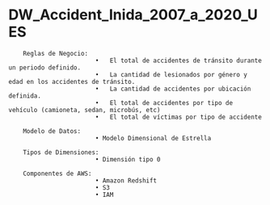 # DW_Accident_Inida_2007_a_2020_UES

		Reglas de Negocio:
							•	El total de accidentes de tránsito durante un periodo definido.  
							•	La cantidad de lesionados por género y edad en los accidentes de tránsito.  
							•	La cantidad de accidentes por ubicación definida.  
							•	El total de accidentes por tipo de vehículo (camioneta, sedan, microbús, etc)  
							•	El total de víctimas por tipo de accidente 
		
		Modelo de Datos: 
							• Modelo Dimensional de Estrella
		
		Tipos de Dimensiones:
							• Dimensión tipo 0
				
		Componentes de AWS:
							• Amazon Redshift
							• S3
							• IAM
